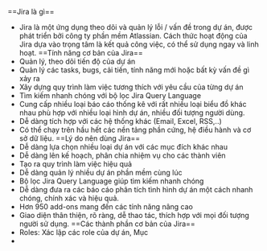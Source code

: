 ==Jira là gì==
-	Jira là một ứng dụng theo dõi và quản lý lỗi / vấn đề trong dự án, được phát triển bởi công ty phần mềm Atlassian. Cách thức hoạt động của Jira dựa vào trọng tâm là kết quả công việc, có thể sử dụng ngay và linh hoạt.
==Tính năng cơ bản của Jira==
-	Quản lý, theo dõi tiến độ của dự án
-	Quản lý các tasks, bugs, cải tiến, tính năng mới hoặc bất kỳ vấn đề gì xảy ra
-	Xây dựng quy trình làm việc tương thích với yêu cầu của từng dự án
-	Tìm kiếm nhanh chóng với bộ lọc Jira Query Language
-	Cung cấp nhiều loại báo cáo thống kê với rất nhiều loại biểu đồ khác nhau phù hợp với nhiều loại hình dự án, nhiều đối tượng người dùng.
-	Dễ dàng tích hợp với các hệ thống khác (Email, Excel, RSS,..)
-	Có thể chạy trên hầu hết các nền tảng phần cứng, hệ điều hành và cơ sở dữ liệu.
==Lý do nên dùng Jira==
-	Dễ dàng lựa chọn nhiều loại dự án với các mục đích khác nhau
-	Dễ dàng lên kế hoạch, phân chia nhiệm vụ cho các thành viên
-	Tạo ra quy trình làm việc hiệu quả
-	Dễ dàng quản lý nhiều dự án phần mềm cùng lúc
-	Bộ lọc Jira Query Language giúp tìm kiếm nhanh chóng
-	Dễ dàng đưa ra các báo cáo phân tích tình hình dự án một cách nhanh chóng, chính xác và hiệu quả.
-	Hơn 950 add-ons mang đến các tính năng nâng cao
-	Giao diện thân thiện, rõ ràng, dễ thao tác, thích hợp với mọi đối tượng người sử dụng.
==Các thành phần cơ bản của Jira==
-	Roles: Xác lập các role của dự án, Mục 
-	